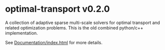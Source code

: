 # optimal-transport v0.2.0
A collection of adaptive sparse multi-scale solvers for optimal transport and related optimization problems.
This is the old combined python/c++ implementation.

See [Documentation/index.html](http://htmlpreview.github.io/?https://github.com/bernhard-schmitzer/optimal-transport/blob/master/v0.2.0/documentation/index.html) for more details.
